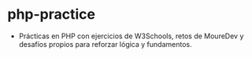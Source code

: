 # php-practice
- Prácticas en PHP con ejercicios de W3Schools, retos de MoureDev y desafíos propios para reforzar lógica y fundamentos.
